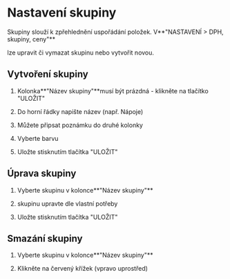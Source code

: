 # **Nastavení skupiny**

Skupiny slouží k zpřehlednění uspořádání položek. V**"NASTAVENÍ &gt; DPH, skupiny, ceny"**

lze upravit či vymazat skupinu nebo vytvořit novou. 

## **Vytvoření skupiny**

1. Kolonka**"Název skupiny"**musí být prázdná - klikněte na tlačítko "ULOŽIT"

2. Do horní řádky napište název \(např. Nápoje\)

3. Můžete připsat poznámku do druhé kolonky

4. Vyberte barvu

5. Uložte stisknutím tlačítka "ULOŽIT"

## **Úprava skupiny**

1. Vyberte skupinu v kolonce**"Název skupiny"**

2. skupinu upravte dle vlastní potřeby

3. Uložte stisknutím tlačítka "ULOŽIT"

## **Smazání skupiny**

1. Vyberte skupinu v kolonce**"Název skupiny"**

2. Klikněte na červený křížek \(vpravo uprostřed\)



